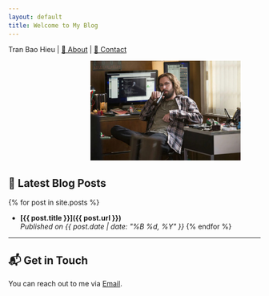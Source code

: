 ```yaml
---
layout: default
title: Welcome to My Blog
---
```


Tran Bao Hieu | [👤 About](/about) | [📩 Contact](/contact)

<figure style="text-align: right;">
  <img src="/assets/images/logo.png" alt="Logo" width=300>
</figure>

## 📢 Latest Blog Posts

{% for post in site.posts %}
- **[{{ post.title }}]({{ post.url }})**  
  _Published on {{ post.date | date: "%B %d, %Y" }}_
{% endfor %}

---

## 📬 Get in Touch
You can reach out to me via [Email](hieubkls98@gmail.com).

